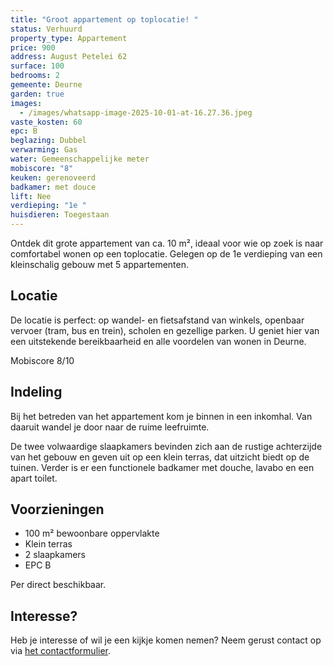 ```yaml
---
title: "Groot appartement op toplocatie! "
status: Verhuurd
property_type: Appartement
price: 900
address: August Petelei 62
surface: 100
bedrooms: 2
gemeente: Deurne
garden: true
images:
  - /images/whatsapp-image-2025-10-01-at-16.27.36.jpeg
vaste_kosten: 60
epc: B
beglazing: Dubbel
verwarming: Gas
water: Gemeenschappelijke meter
mobiscore: "8"
keuken: gerenoveerd
badkamer: met douce
lift: Nee
verdieping: "1e "
huisdieren: Toegestaan
---
```

Ontdek dit grote appartement van ca. 10 m², ideaal voor wie op zoek is naar comfortabel wonen op een toplocatie. Gelegen op de 1e verdieping van een kleinschalig gebouw met 5 appartementen.

## Locatie

De locatie is perfect: op wandel- en fietsafstand van winkels, openbaar vervoer (tram, bus en trein), scholen en gezellige parken. U geniet hier van een uitstekende bereikbaarheid en alle voordelen van wonen in Deurne.

Mobiscore 8/10

## Indeling

Bij het betreden van het appartement kom je binnen in een inkomhal. Van daaruit wandel je door naar de ruime leefruimte.

De twee volwaardige slaapkamers bevinden zich aan de rustige achterzijde van het gebouw en geven uit op een klein terras, dat uitzicht biedt op de tuinen. Verder is er een functionele badkamer met douche, lavabo en een apart toilet.

## Voorzieningen

* 100 m² bewoonbare oppervlakte
* Klein terras
* 2 slaapkamers
* EPC B

Per direct beschikbaar.

## Interesse?

Heb je interesse of wil je een kijkje komen nemen? Neem gerust contact op via [het contactformulier](https://xandria-bv.web.app/contact/).
